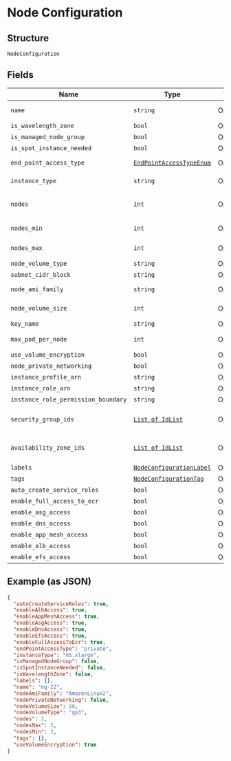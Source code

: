 
# Node Configuration

## Structure

`NodeConfiguration`

## Fields

| Name | Type | Tags | Description |
|  --- | --- | --- | --- |
| `name` | `string` | Optional | name of the nodeGroup |
| `is_wavelength_zone` | `bool` | Optional | **Default**: `False` |
| `is_managed_node_group` | `bool` | Optional | **Default**: `False` |
| `is_spot_instance_needed` | `bool` | Optional | **Default**: `False` |
| `end_point_access_type` | [`EndPointAccessTypeEnum`](../../doc/models/end-point-access-type-enum.md) | Optional | **Default**: `'private'` |
| `instance_type` | `string` | Optional | **Default**: `'m5.xlarge'` |
| `nodes` | `int` | Optional | **Default**: `2`<br>**Constraints**: `>= 0`, `<= 1024` |
| `nodes_min` | `int` | Optional | **Constraints**: `>= 0`, `<= 1024` |
| `nodes_max` | `int` | Optional | **Constraints**: `>= 0`, `<= 1024` |
| `node_volume_type` | `string` | Optional | - |
| `subnet_cidr_block` | `string` | Optional | - |
| `node_ami_family` | `string` | Optional | **Default**: `'AmazonLinux2'` |
| `node_volume_size` | `int` | Optional | **Constraints**: `>= 0`, `<= 1024` |
| `key_name` | `string` | Optional | - |
| `max_pod_per_node` | `int` | Optional | **Constraints**: `>= 0`, `<= 1024` |
| `use_volume_encryption` | `bool` | Optional | **Default**: `True` |
| `node_private_networking` | `bool` | Optional | **Default**: `False` |
| `instance_profile_arn` | `string` | Optional | - |
| `instance_role_arn` | `string` | Optional | - |
| `instance_role_permission_boundary` | `string` | Optional | - |
| `security_group_ids` | [`List of IdList`](../../doc/models/id-list.md) | Optional | **Constraints**: *Maximum Items*: `100` |
| `availability_zone_ids` | [`List of IdList`](../../doc/models/id-list.md) | Optional | **Constraints**: *Maximum Items*: `100` |
| `labels` | [`NodeConfigurationLabel`](../../doc/models/node-configuration-label.md) | Optional | - |
| `tags` | [`NodeConfigurationTag`](../../doc/models/node-configuration-tag.md) | Optional | - |
| `auto_create_service_roles` | `bool` | Optional | **Default**: `True` |
| `enable_full_access_to_ecr` | `bool` | Optional | - |
| `enable_asg_access` | `bool` | Optional | - |
| `enable_dns_access` | `bool` | Optional | - |
| `enable_app_mesh_access` | `bool` | Optional | - |
| `enable_alb_access` | `bool` | Optional | - |
| `enable_efs_access` | `bool` | Optional | - |

## Example (as JSON)

```json
{
  "autoCreateServiceRoles": true,
  "enableAlbAccess": true,
  "enableAppMeshAccess": true,
  "enableAsgAccess": true,
  "enableDnsAccess": true,
  "enableEfsAccess": true,
  "enableFullAccessToEcr": true,
  "endPointAccessType": "private",
  "instanceType": "m5.xlarge",
  "isManagedNodeGroup": false,
  "isSpotInstanceNeeded": false,
  "isWavelengthZone": false,
  "labels": {},
  "name": "ng-22",
  "nodeAmiFamily": "AmazonLinux2",
  "nodePrivateNetworking": false,
  "nodeVolumeSize": 80,
  "nodeVolumeType": "gp3",
  "nodes": 2,
  "nodesMax": 2,
  "nodesMin": 2,
  "tags": {},
  "useVolumeEncryption": true
}
```


